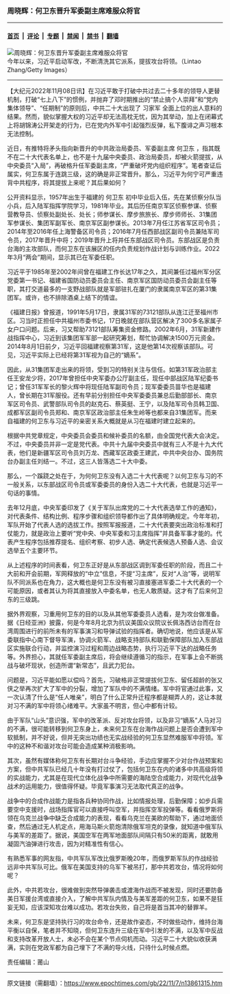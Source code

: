 ### 周晓辉：何卫东晋升军委副主席难服众将官

---

#### [首页](../../../..?n13861315) &nbsp;|&nbsp; [评论](../../../../../epoch-comment?n13861315) &nbsp;|&nbsp; [专题](../../../../../epoch-special?n13861315) &nbsp;|&nbsp; [禁闻](../../../../../epoch-news?n13861315) &nbsp;|&nbsp; [禁书](../../../../../books?n13861315) &nbsp;|&nbsp; [翻墙](https://github.com/gfw-breaker/nogfw/blob/master/README.md?n13861315)


<div><img alt="周晓辉：何卫东晋升军委副主席难服众将官" class="attachment-djy_600_400 size-djy_600_400 wp-post-image" src="https://i.epochtimes.com/assets/uploads/2017/08/jituanjun2.jpg"/>
<div class="caption">
 今年以来，习近平启动军改，不断清洗其它派系，提拔攻台将领。（Lintao Zhang/Getty Images）
</div></div><hr/><div class="post_content" id="artbody" itemprop="articleBody">
 <!-- article content begin -->
 <p>
  【大纪元2022年11月08日讯】在习近平敢于打破中共过去二十多年的领导人更替机制，打破“七上八下”的惯例，并抛弃了邓时期推出的“禁止搞个人崇拜”和“党内集体领导”、“任期制”的原则后，中共二十大出现了
  <ok href="https://www.epochtimes.com/gb/tag/%E4%B9%A0%E5%AE%B6%E5%86%9B.html">
   习家军
  </ok>
  全面上位的出人意料的结果。然而，貌似掌握大权的习近平却无法高枕无忧，因为其举动，加上在闭幕式上将胡锦涛公开架走的行为，已在党内外军中引起强烈反弹，私下腹诽之声习根本无法控制。
 </p>
 <p>
  近日，有推特将矛头指向新晋升的中共政治局委员、军委副主席
  <ok href="https://www.epochtimes.com/gb/tag/%E4%BD%95%E5%8D%AB%E4%B8%9C.html">
   何卫东
  </ok>
  ，指其既不在二十大代表名单上，也不是十九届中央委员、政治局委员，却被火箭提拔，从中央委员“入局”，再破格升任军委副主席，“严重破坏党内组织程序”。笔者查证后属实，何卫东属于连跳三级，这的确是非正常晋升。那么，习近平为何宁可严重违背中共程序，将其提拔上来呢？其后果如何？
 </p>
 <p>
  公开资料显示，1957年出生于福建的
  <ok href="https://www.epochtimes.com/gb/tag/%E4%BD%95%E5%8D%AB%E4%B8%9C.html">
   何卫东
  </ok>
  初中毕业后入伍，先在某侦察分队当小兵，后入陆军指挥学院学习，1981年毕业。其后历任南京军区侦察参谋、侦察营教导员、侦察处副处长、处长；师参谋长、摩步旅旅长、摩步师师长、31集团军参谋长、集团军副军长、南京军区副参谋长。2013年7月任江苏省军区司令员；2014年至2016年任上海警备区司令员；2016年7月任西部战区副司令员兼陆军司令员，2017年晋升中将；2019年晋升上将并任东部战区司令员。东部战区是负责台海的主攻部队，而何卫东在该展区的任内负责规划作战计划与训练作业。2022年3月“两会”期间，显示其已在军委任职。
 </p>
 <p>
  习近平于1985年至2002年间曾在福建工作长达17年之久，其间兼任过福州军分区党委第一书记、福建省国防动员委员会主任、南京军区国防动员委员会副主任等职，其打交道最多的一支野战部队就是军部驻扎在厦门的隶属南京军区的第31集团军。或许，也不排除酒桌上结下的情谊。
 </p>
 <p>
  《福建日报》曾报道，1991年5月17日，隶属31军的73121部队从连江迁至福州市区。习当时正担任中共福州市委书记，17日晚就在部队营区解决了300多名家属子女户口问题。后来，习又帮助73121部队筹集资金修路。2002年6月，31军新建作战指挥中心，习近到该集团军军部一起研究筹划，帮忙协调解决1500万元资金。2014年8月1日前夕，习近平回福建视察第31军，这是他第14次视察该部队。可见，习近平实际上已经将第31军视为自己的“嫡系”。
 </p>
 <p>
  因此，从31集团军走出来的将领，受到习的特别关注与信任。如第31军政治部主任王安龙少将，2017年曾担任中央军委办公厅副主任，现任中部战区陆军纪委书记；曾任31军军长的黎火辉中将现任陆军副司令员；现军委委员苗华也是福建人，曾长期在31军服役。还有早前分别担任中央军委委员兼总后勤部部长、南京军区司令员、武警部队司令员的赵克石、蔡英挺、王宁，以及陆军司令员韩卫国、成都军区副司令员郑和、南京军区政治部主任朱生岭等也都来自31集团军。而来自福建的何卫东与习近平的亲密关系大概就是从习在福建时建立起来的。
 </p>
 <p>
  根据中共党章规定，中央委员会委员和候补委员的名额，由全国党代表大会决定。不过，中央委员并非一定是党代表。中共十九届中央委员中就有三人不是十九大代表，他们是新疆军区司令员刘万龙、西藏军区政委王建武，中共中央台办、国务院台办副主任刘结一。不过，这三人皆落选二十大中委。
 </p>
 <p>
  那么，一个蹊跷之处在于，为何何卫东没有入选二十大代表呢？以何卫东与习的不一般关系，以东部战区司令员或军委委员的身份入选二十大代表，也就是习近平一句话的事情。
 </p>
 <p>
  去年12月底，中央军委印发了《关于军队出席党的二十大代表选举工作的通知》，对代表条件、结构比例、程序步骤和组织领导都作出了具体明确规定。今年年初，军队开始了代表人选的选拔工作。按照军报报道，二十大代表要突出政治标准和打仗能力，就是政治上要听“党中央、中央军委和习主席指挥”并具备军事才能的。代表产生程序包括推荐提名、组织考察、初步人选、确定代表候选人预备人选、会议选举五个主要环节。
 </p>
 <p>
  从上述程序的时间表看，何卫东正好是从东部战区调到军委任职的阶段，而且二十大前和开会前期，军网释放的“中立”信息，不提“习主席”，反对“人治”等，说明军队不同派系也在角力，这大概也是何卫东没有被习直接塞进军委二十大代表的一个可能原因，或者其认为将其直接放入中委名单，也无人敢质疑。这才有了后来何卫东的三级跳。
 </p>
 <p>
  据外界观察，习重用何卫东的目的以及从其他军委委员人选看，是为攻台做准备。据《日经亚洲》披露，何是今年8月北京为抗议美国众议院议长佩洛西访台而在台湾周围进行的前所未有的军事演习和导弹试验的指挥者。确切地说，他应该是从军委联指中心南下督导军演，协调火箭军、战略支持部队和联勤保障部队加入东部战区实施联合行动，并监控演习过程和周边战略态势，执行习近平下达的战略任务等。外界担心，其就任军委副主席后，将会继续遵循习的指示，在军事上会不断挑战与破坏现状，创造所谓“新常态”，且武力犯台。
 </p>
 <p>
  问题是，习近平能如愿以偿吗？首先，习破格非正常提拔何卫东、留任超龄的张又侠之举再次扩大了军中的分裂，增加了军队中的不满情绪。军中将官通过此事，又一次认清了什么是“任人唯亲”，明白了什么正常升迁程序都是糊弄人的，这让本就对习不满的军中将领心绪难平。大家虽不明言，但心中都有计较。
 </p>
 <p>
  由于军队“山头”意识强，军中的改革派、反对攻台将领，以及非习“嫡系”人马对习的不满，很可能转移到何卫东身上，未来何卫东在台海作战问题上是否会遭到军中软抵制，并不好说，但并无突出功绩也无实战经验的何卫东显然难服军中将领。军中的这种不和谐对攻台可能会造成某种消极影响。
 </p>
 <p>
  其次，虽然有媒体称何卫东有长期对台斗争经验，手边应掌握不少对台作战预案和方案，但中共军队已经几十年没有打过仗了，包括何卫东在内的诸多中共高级将领的实战能力，尤其是在现代立体化战争中所需要的海陆空合成能力，对现代化战争战术的运用能力，很值得怀疑。毕竟军事演习无法取代真正的战争。
 </p>
 <p>
  战争中的合成作战能力是指各兵种协同作战，比如情报处理，后勤保障；如步兵需要空中支援时，战场指挥官可以直接呼叫空军，并指挥空军投弹等。看看俄罗斯将领在乌克兰战争中缺乏合成能力的表现，看看乌克兰在美欧的帮助下，通过地面侦查，然后通过无人机定点，用海马斯火箭炮清除俄军坦克的录像，就知道中俄军队与美军的差距了。据说，美国空军在两军地面部队间隔只有50米的距离，就敢用凝固汽油弹进行攻击，因为对精准性有信心。
 </p>
 <p>
  有熟悉军事的网友指，中共军队军改比俄罗斯晚20年，而俄罗斯军队的作战经验远非中共军队可比。俄军在美国支持的乌军下被吊打，那中共若攻台，情况将如何呢？
 </p>
 <p>
  此外，中共若攻台，很难做到突然导弹袭击或渡海作战而不被发现，同时还要防备美日军援台湾或直接介入，了解中共军队内情及与美军差距的何卫东，如果不是狂妄无知，应该深知攻台难以成功。若攻台失败，自己将是首当其冲的替罪羊。
 </p>
 <p>
  未来，何卫东是坚持执行习的攻台命令，还是故作姿态，不时做些动作，维持台海平衡以自保，笔者并不知晓，但何卫东连升三级在军中引发的不满，以及军中反战和支持改革开放人士，未必不会在某个节点伺机而动。习近平二十大貌似收获满满，实则在党政军都为自己埋下了不满的导火线，只待什么时候点燃。
 </p>
 <p>
  责任编辑：莆山
 </p>
 <!-- article content end -->
 <div id="below_article_ad">
 </div>
</div>


---

原文链接（需翻墙）：https://www.epochtimes.com/gb/22/11/7/n13861315.htm